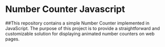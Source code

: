 # Number Counter Javascript

##This repository contains a simple Number Counter implemented in JavaScript. The purpose of this project is to provide a straightforward and customizable solution for displaying animated number counters on web pages.

